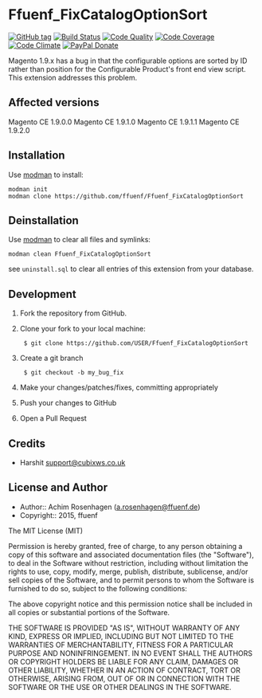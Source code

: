 Ffuenf_FixCatalogOptionSort
===========================
[![GitHub tag](https://img.shields.io/github/tag/ffuenf/Ffuenf_FixCatalogOptionSort.svg)][tag]
[![Build Status](https://img.shields.io/travis/ffuenf/Ffuenf_FixCatalogOptionSort.svg)][travis]
[![Code Quality](https://scrutinizer-ci.com/g/ffuenf/Ffuenf_FixCatalogOptionSort/badges/quality-score.png)][code_quality]
[![Code Coverage](https://scrutinizer-ci.com/g/ffuenf/Ffuenf_FixCatalogOptionSort/badges/coverage.png)][code_coverage]
[![Code Climate](https://codeclimate.com/github/ffuenf/Ffuenf_FixCatalogOptionSort/badges/gpa.svg)][codeclimate_gpa]
[![PayPal Donate](https://img.shields.io/badge/paypal-donate-blue.svg)][paypal_donate]

[tag]: https://github.com/ffuenf/Ffuenf_FixCatalogOptionSort
[travis]: https://travis-ci.org/ffuenf/Ffuenf_FixCatalogOptionSort
[code_quality]: https://scrutinizer-ci.com/g/ffuenf/Ffuenf_FixCatalogOptionSort
[code_coverage]: https://scrutinizer-ci.com/g/ffuenf/Ffuenf_FixCatalogOptionSort
[codeclimate_gpa]: https://codeclimate.com/github/ffuenf/Ffuenf_FixCatalogOptionSort
[paypal_donate]: https://www.paypal.com/cgi-bin/webscr?cmd=_s-xclick&hosted_button_id=J2PQS2WLT2Y8W&item_name=Magento%20Extension%3a%20Ffuenf_FixCatalogOptionSort&item_number=Ffuenf_FixCatalogOptionSort&currency_code=EUR

Magento 1.9.x has a bug in that the configurable options are sorted by ID rather than position for the Configurable Product's front end view script.
This extension addresses this problem.

Affected versions
-----------------

Magento CE 1.9.0.0
Magento CE 1.9.1.0
Magento CE 1.9.1.1
Magento CE 1.9.2.0

Installation
------------

Use [modman](https://github.com/colinmollenhour/modman) to install:
```
modman init
modman clone https://github.com/ffuenf/Ffuenf_FixCatalogOptionSort
```

Deinstallation
--------------

Use [modman](https://github.com/colinmollenhour/modman) to clear all files and symlinks:
```
modman clean Ffuenf_FixCatalogOptionSort
```
see `uninstall.sql` to clear all entries of this extension from your database.

Development
-----------
1. Fork the repository from GitHub.
2. Clone your fork to your local machine:

        $ git clone https://github.com/USER/Ffuenf_FixCatalogOptionSort

3. Create a git branch

        $ git checkout -b my_bug_fix

4. Make your changes/patches/fixes, committing appropriately
5. Push your changes to GitHub
6. Open a Pull Request

Credits
-------

- Harshit <support@cubixws.co.uk>

License and Author
------------------

- Author:: Achim Rosenhagen (<a.rosenhagen@ffuenf.de>)
- Copyright:: 2015, ffuenf

The MIT License (MIT)

Permission is hereby granted, free of charge, to any person obtaining a copy
of this software and associated documentation files (the "Software"), to deal
in the Software without restriction, including without limitation the rights
to use, copy, modify, merge, publish, distribute, sublicense, and/or sell
copies of the Software, and to permit persons to whom the Software is
furnished to do so, subject to the following conditions:

The above copyright notice and this permission notice shall be included in all
copies or substantial portions of the Software.

THE SOFTWARE IS PROVIDED "AS IS", WITHOUT WARRANTY OF ANY KIND, EXPRESS OR
IMPLIED, INCLUDING BUT NOT LIMITED TO THE WARRANTIES OF MERCHANTABILITY,
FITNESS FOR A PARTICULAR PURPOSE AND NONINFRINGEMENT. IN NO EVENT SHALL THE
AUTHORS OR COPYRIGHT HOLDERS BE LIABLE FOR ANY CLAIM, DAMAGES OR OTHER
LIABILITY, WHETHER IN AN ACTION OF CONTRACT, TORT OR OTHERWISE, ARISING FROM,
OUT OF OR IN CONNECTION WITH THE SOFTWARE OR THE USE OR OTHER DEALINGS IN THE
SOFTWARE.
